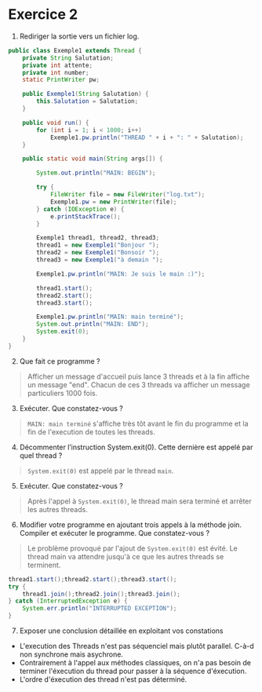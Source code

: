 # Exercice 2

1. Rediriger la sortie vers un fichier log.
```java
public class Exemple1 extends Thread {
    private String Salutation;
    private int attente;
    private int number;
    static PrintWriter pw;

    public Exemple1(String Salutation) {
        this.Salutation = Salutation;
    }

    public void run() {
        for (int i = 1; i < 1000; i++)
            Exemple1.pw.println("THREAD " + i + ": " + Salutation);
    }

    public static void main(String args[]) {

        System.out.println("MAIN: BEGIN");

        try {
            FileWriter file = new FileWriter("log.txt");
            Exemple1.pw = new PrintWriter(file);
        } catch (IOException e) {
            e.printStackTrace();
        }

        Exemple1 thread1, thread2, thread3;
        thread1 = new Exemple1("Bonjour ");
        thread2 = new Exemple1("Bonsoir ");
        thread3 = new Exemple1("à demain ");

        Exemple1.pw.println("MAIN: Je suis le main :)");

        thread1.start();
        thread2.start();
        thread3.start();

        Exemple1.pw.println("MAIN: main terminé");
        System.out.println("MAIN: END");
        System.exit(0);
    }
}
```

2. Que fait ce programme ?
> Afficher un message d'accueil puis lance 3 threads et à la fin affiche un message "end". Chacun de ces 3 threads va afficher un message particuliers 1000 fois.
3. Exécuter. Que constatez-vous ?
> `MAIN: main terminé` s'affiche très tôt avant le fin du programme et la fin de l'execution de toutes les threads.
4. Décommenter l’instruction System.exit(0). Cette dernière est appelé par quel thread ?
> `System.exit(0)` est appelé par le thread `main`.
5. Exécuter. Que constatez-vous ?
> Après l'appel à `System.exit(0)`, le thread main sera terminé et arrêter les autres threads.
6. Modifier votre programme en ajoutant trois appels à la méthode join. Compiler et exécuter le programme. Que constatez-vous ? 
> Le problème provoqué par l'ajout de `System.exit(0)` est évité. Le thread main va attendre jusqu'à ce que les autres threads se terminent.

```java
thread1.start();thread2.start();thread3.start();
try {
    thread1.join();thread2.join();thread3.join();
} catch (InterruptedException e) {
    System.err.println("INTERRUPTED EXCEPTION");
}
```

7. Exposer une conclusion détaillée en exploitant vos constations
- L'execution des Threads n'est pas séquenciel mais plutôt parallel. C-à-d non synchrone mais asychrone.
- Contrairement à l'appel aux méthodes classiques, on n'a pas besoin de terminer l'éxecution du thread pour passer à la séquence d'éxecution.
- L'ordre d'éxecution des thread n'est pas déterminé.
